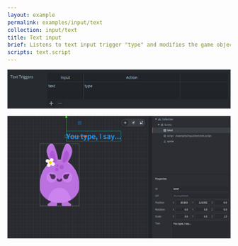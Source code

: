 ```yaml
---
layout: example
permalink: examples/input/text
collection: input/text
title: Text input
brief: Listens to text input trigger "type" and modifies the game object label with the bunny's speech according to input. A "backspace" key trigger has also been added.
scripts: text.script
---
```


![input bindings](input_bindings.png)

![text](text.png)
